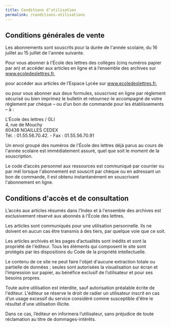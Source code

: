 ```yaml
---
title: Conditions d’utilisation
permalink: /conditions-utilisations
---
```


## Conditions générales de vente

Les abonnements sont souscrits pour la durée de l'année scolaire, du 16 juillet au 15 juillet de l'année suivante.

Pour vous abonner à l'École des lettres des collèges (cinq numéros papier par an) et accéder aux articles en ligne et à l’ensemble des archives sur www.ecoledeslettres.fr,

pour accéder aux articles de l’Espace Lycée sur www.ecoledeslettres.fr,

ou pour vous abonner aux deux formules, souscrivez en ligne par règlement sécurisé ou bien imprimez le bulletin et retournez-le accompagné de votre règlement par chèque – ou d’un bon de commande pour les établissements – à :

L'École des lettres / GLI  
4, rue de Mouchy  
60438 NOAILLES CEDEX  
Tél. : 01.55.56.70.42\. - Fax : 01.55.56.70.91  

Un envoi groupé des numéros de l'École des lettres déjà parus au cours de l'année scolaire est immédiatement assuré, quel que soit le moment de la souscription.

Le code d’accès personnel aux ressources est communiqué par courrier ou par mél lorsque l'abonnement est souscrit par chèque ou en adressant un bon de commande, il est obtenu instantanément en souscrivant l'abonnement en ligne.

## Conditions d'accès et de consultation

L’accès aux articles résumés dans l’Index et à l'ensemble des archives est exclusivement réservé aux abonnés à l'École des lettres.

Les articles sont communiqués pour une utilisation personnelle. Ils ne doivent en aucun cas être transmis à des tiers, par quelque voie que ce soit.

Les articles archivés et les pages d’actualités sont inédits et sont la propriété de l'éditeur. Tous les éléments qui composent le site sont protégés par les dispositions du Code de la propriété intellectuelle.

Le contenu de ce site ne peut faire l'objet d'aucune extraction totale ou partielle de données ; seules sont autorisées la visualisation sur écran et l’impression sur papier, au bénéfice exclusif de l’utilisateur et pour ses besoins propres.

Toute autre utilisation est interdite, sauf autorisation préalable écrite de l'éditeur. L'éditeur se réserve le droit de radier un utilisateur inscrit en cas d’un usage excessif du service considéré comme susceptible d'être le résultat d'une utilisation illicite.

Dans ce cas, l’éditeur en informera l’utilisateur, sans préjudice de toute réclamation au titre de dommages-intérêts.
